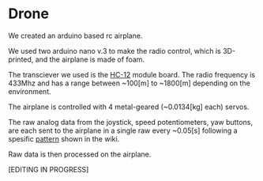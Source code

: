 # Drone
We created an arduino based rc airplane.

We used two arduino nano v.3 to make the radio control, which is 3D-printed, and the airplane is made of foam.

The transciever we used is the <a href="https://github.com/Leowrin/Drone/tree/master/HC-12%20-Com." target="_blank">HC-12</a> module board. The radio frequency is 433Mhz and has a range between ~100[m] to ~1800[m] depending on the environment.

The airplane is controlled with 4 metal-geared (~0.0134[kg] each) servos.

The raw analog data from the joystick, speed potentiometers, yaw buttons, are each sent to the airplane in a single raw every ~0.05[s] following a spesific <a href="https://github.com/Leowrin/Drone/blob/master/Arduino_Code/Arduino_TX/Data%20pattern.jpg" target="_blank">pattern</a> shown in the wiki.

Raw data is then processed on the airplane.

[EDITING IN PROGRESS]
